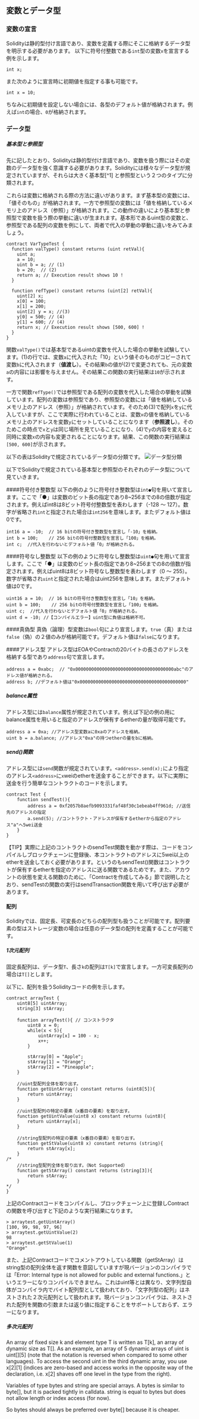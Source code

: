 ## 変数とデータ型

### 変数の宣言
Solidityは静的型付け言語であり、変数を定義する際にそこに格納するデータ型を明示する必要があります。
以下に符号付整数である`int`型の変数`x`を宣言する例を示します。
```plain
int x;
```
また次のように宣言時に初期値を指定する事も可能です。
```plain
int x = 10;
```
ちなみに初期値を設定しない場合には、各型のデフォルト値が格納されます。例えば`int`の場合、`0`が格納されます。
<!--[TODO] 識別子の説明上記では「x」が識別子 -->
<!--[TODO] 識別子の命名規則 -->

### データ型
##### 基本型と参照型
先に記したとおり、Solidityは静的型付け言語であり、変数を扱う際にはその変数のデータ型を強く意識する必要があります。Solidityには様々なデータ型が規定されていますが、それらは大きく基本型[^1] と参照型という２つのタイプに分類されます。

これらは変数に格納される際の方法に違いがあります。まず基本型の変数には、「値そのもの」が格納されます。一方で参照型の変数には「値を格納しているメモリ上のアドレス（参照）」が格納されます。この動作の違いにより基本型と参照型で変数を扱う際の挙動に違いが生まれます。基本形であるuint型の変数と、参照型である配列の変数を例にして、両者で代入の挙動の挙動に違いをみてみましょう。

``` plain
contract VarTypeTest {
  function valType() constant returns (uint retVal){ 
    uint a; 
    a = 10; 
    uint b = a; // (1)
    b = 20;  // (2)
    return a; // Execution result shows 10 !
  }
  
  function refType() constant returns (uint[2] retVal){
    uint[2] x;
    x[0] = 100;
    x[1] = 200;
    uint[2] y = x; //(3)
    y[0] = 500; // (4)
    y[1] = 600; // (4)
    return x; // Execution result shows [500, 600] !
  }
}
```

関数`valType()`では基本型であるuintの変数を代入した場合の挙動を試験しています。(1)の行では、変数`a`に代入された「10」という値そのものがコピーされて変数`b`に代入されます（**値渡し**）。その結果`b`の値が(2)で変更されても、元の変数`a`の内容には影響を与えません。その結果この関数の実行結果は`10`が示されます。

一方で関数`refType()`では参照型である配列の変数を代入した場合の挙動を試験しています。配列の変数は参照型であり、参照型の変数には「値を格納しているメモリ上のアドレス（参照）」が格納されています。そのため(3)で配列`x`を`y`に代入していますが、ここで実際に行われていることは、変数`x`の値を格納しているメモリ上のアドレスを変数`y`にセットしていることになります（**参照渡し**）。そのためこの時点で`x`と`y`は同じ場所を見ていることになり、(4)で`y`の内容を変えると同時に変数`x`の内容も変更されることになります。結果、この関数の実行結果は`[500, 600]`が示されます。

以下の表はSolidityで規定されているデータ型の分類です。
![データ型分類](00_images/dataTypeTable.png)

以下でSolidityで規定されている基本型と参照型のそれぞれのデータ型について見ていきます。

####符号付き整数型
以下の例のように符号付き整数型は`int●`句を用いて宣言します。ここで「●」は変数のビット長の指定であり8~256までの8の倍数が指定されます。例えばint8は8ビット符号付整数型を表わします（-128 ～ 127）。数字が省略され`int`と指定された場合は`int256`を意味します。またデフォルト値は0です。
```plain
int16 a = -10;  // 16 bitの符号付き整数型を宣言し「-10」を格納。
int b = 100;    // 256 bitの符号付整数型を宣言し「100」を格納。
int c;  //代入を行わないとデフォルト値「0」が格納される。
```

####符号なし整数型
以下の例のように符号なし整数型は`uint●`句を用いて宣言します。ここで「●」は変数のビット長の指定であり8~256までの8の倍数が指定されます。例えばuint8は8ビット符号なし整数型を表わします（0 ～ 255）。数字が省略され`uint`と指定された場合はuint256を意味します。またデフォルト値は0です。
```plain
uint16 a = 10;  // 16 bitの符号付き整数型を宣言し「10」を格納。
uint b = 100;    // 256 bitの符号付整数型を宣言し「100」を格納。
uint c;  //代入を行わないとデフォルト値「0」が格納される。
uint d = -10; //【コンパイルエラー】uint型に負値は格納不可。
```
<!-- [TODO] Real型について記述 -->

####真偽型
真偽（論理）型変数は`bool`句により宣言します。`true`（真）または`false`（偽）の２値のみが格納可能です。デフォルト値は`false`になります。
<!-- [TODO] byte型について記述 -->

####アドレス型
アドレス型はEOAやContractの20バイトの長さのアドレスを格納する型であり`address`句で宣言します。
```plain
address a = 0xabc;  // "0x0000000000000000000000000000000000000abc"のアドレス値が格納される。
address b; //デフォルト値は"0x0000000000000000000000000000000000000000"
```
##### balance属性
アドレス型には`balance`属性が規定されています。例えば下記の例の用にbalance属性を用いると指定のアドレスが保有するetherの量が取得可能です。

```plain
address a = 0xa; //アドレス型変数aに0xaのアドレスを格納。
uint b = a.balance; //アドレス"0xa"の持つetherの量をbに格納。
```
##### send()関数
アドレス型には`send`関数が規定されています。`<address>.send(x);`により指定のアドレス`<address>`に`x`weiのetherを送金することができます。以下に実際に送金を行う簡単なコントラクトのコードを示します。
```plain
contract Test {
    function sendTest(){
        address a = 0xf2057b8aefb9093331faf48f30c1ebeab4ff961d; //送信先のアドレスの指定
        a.send(5); //コントラクト・アドレスが保有するetherから指定のアドレス"a"へ5wei送金
    }
}
```
【TIP】実際に上記のコントラクトのsendTest関数を動かす際は、コードをコンパイルしブロックチェーンに登録後、本コントラクトのアドレスに5wei以上のetherを送金しておく必要があります。というのもsendTest()関数はコントラクトが保有するetherを指定のアドレスに送る関数であるためです。また、アカウントの状態を変える関数のために、<!--[REF]-->「Contractを作成してみる」節で説明したとおり、sendTestの関数の実行はsendTransaction関数を用いて呼び出す必要があります。
<!--
実際にgethのコンソール上で本コントラクトを動かした例を示します。
-->




#### 配列
Solidityでは、固定長、可変長のどちらの配列型も扱うことが可能です。配列要素の型はストレージ変数の場合は任意のデータ型の配列を定義することが可能です。
<!-- ストレージ型、メモリ型の説明要 -->

##### 1次元配列
固定長配列は、データ型`T`、長さ`k`の配列は`T[k]`で宣言します。一方可変長配列の場合は`T[]`とします。

以下に、配列を扱うSolidityコードの例を示します。

``` plain
contract arrayTest {
    uint8[5] uintArray;
    string[3] stArray;

    function arrayTest(){ // コンストラクタ
        uint8 x = 0;
        while(x < 5){
        	uintArray[x] = 100 - x;
        	x++;
        }

        stArray[0] = "Apple";
        stArray[1] = "Orange";
        stArray[2] = "Pineapple";
    }
    
    //uint型配列全体を取り出す。
    function getUintArray() constant returns (uint8[5]){
    	return uintArray;
    }

    //uint型配列の特定の要素（x番目の要素）を取り出す。
    function getUintValue(uint8 x) constant returns (uint8){
    	return uintArray[x];
    }

    //string型配列の特定の要素（x番目の要素）を取り出す。
    function getStValue(uint8 x) constant returns (string){
    	return stArray[x];
    }
/*
    //string型配列全体を取り出す。（Not Supported）
    function getStArray() constant returns (string[3]){
    	return stArray;
    }
*/
}
```

上記のContractコードをコンパイルし、ブロックチェーン上に登録しContractの関数を呼び出すと下記のような実行結果になります。

```
> arraytest.getUintArray()
[100, 99, 98, 97, 96]
> arraytest.getUintValue(2)
98
> arraytest.getStValue(1)
"Orange"
```

また、上記Contractコードでコメントアウトしている関数（getStArray）はstring型の配列全体を返す関数を意図していますが現バージョンのコンパイラでは「Error: Internal type is not allowed for public and external functions.」というエラーになりコンパイルできません。これはuint等とは異なり、文字列型自体がコンパイラ内でバイト配列型として扱われており、「文字列型の配列」はネストされた２次元配列として扱われます。現バージョンコンパイラは、ネストされた配列を関数の引数または返り値に指定することをサポートしておらず、エラーになります。

##### 多次元配列

An array of fixed size k and element type T is written as T[k], an array of dynamic size as T[]. As an example, an array of 5 dynamic arrays of uint is uint[][5] (note that the notation is reversed when compared to some other languages). To access the second uint in the third dynamic array, you use x[2][1] (indices are zero-based and access works in the opposite way of the declaration, i.e. x[2] shaves off one level in the type from the right).

Variables of type bytes and string are special arrays. A bytes is similar to byte[], but it is packed tightly in calldata. string is equal to bytes but does not allow length or index access (for now).

So bytes should always be preferred over byte[] because it is cheaper.